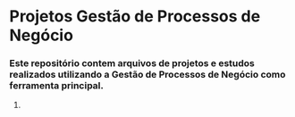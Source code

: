 # Projetos Gestão de Processos de Negócio

### Este repositório contem arquivos de projetos e estudos realizados utilizando a Gestão de Processos de Negócio como ferramenta principal.

<ol>

  <li></li>
</ol>
